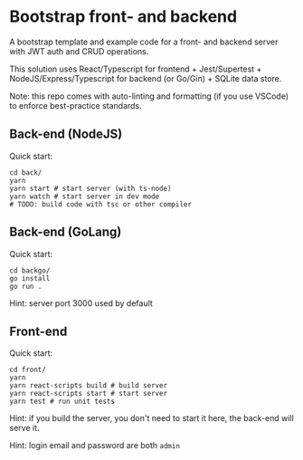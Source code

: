 # Bootstrap front- and backend

 A bootstrap template and example code for a front- and backend server with JWT auth and CRUD operations.

 This solution uses React/Typescript for frontend + Jest/Supertest + NodeJS/Express/Typescript for backend (or Go/Gin) + SQLite data store. 

 Note: this repo comes with auto-linting and formatting (if you use VSCode) to enforce best-practice standards.

## Back-end (NodeJS)
Quick start:

 ```
 cd back/
 yarn
 yarn start # start server (with ts-node)
 yarn watch # start server in dev mode
 # TODO: build code with tsc or other compiler
 ```

## Back-end (GoLang)
Quick start:

 ```
 cd backgo/
 go install
 go run .
 ```

Hint: server port 3000 used by default

 ## Front-end
Quick start:

 ```
 cd front/
 yarn
 yarn react-scripts build # build server
 yarn react-scripts start # start server
 yarn test # run unit tests
 ```

Hint: if you build the server, you don't need to start it here, the back-end will serve it.

Hint: login email and password are both `admin`
